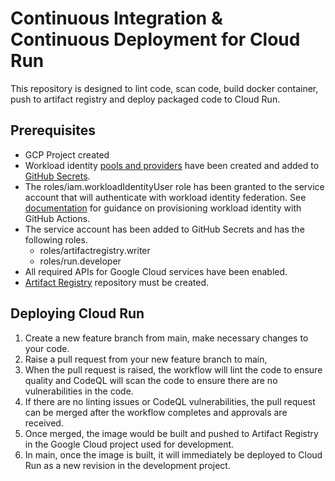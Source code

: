 # Continuous Integration & Continuous Deployment for Cloud Run
This repository is designed to lint code, scan code, build docker container, push to artifact registry and deploy packaged code to Cloud Run.

## Prerequisites
 * GCP Project created
 * Workload identity [pools and providers](https://cloud.google.com/iam/docs/manage-workload-identity-pools-providers) have been created and added to [GitHub Secrets](https://docs.github.com/en/actions/security-guides/using-secrets-in-github-actions).
 * The roles/iam.workloadIdentityUser role has been granted to the service account that will authenticate with workload identity federation. See [documentation](https://cloud.google.com/blog/products/identity-security/secure-your-use-of-third-party-tools-with-identity-federation) for guidance on provisioning workload identity with GitHub Actions.
 * The service account has been added to GitHub Secrets and has the following roles. 
    * roles/artifactregistry.writer
    * roles/run.developer
 * All required APIs for Google Cloud services have been enabled.
 * [Artifact Registry](https://cloud.google.com/artifact-registry/docs/docker/store-docker-container-images) repository must be created. 



## Deploying Cloud Run
1. Create a new feature branch from main, make necessary changes to your code. 
2. Raise a pull request from your new feature branch to main, 
3. When the pull request is raised, the workflow will lint the code to ensure quality and CodeQL will scan the code to ensure there are no vulnerabilities in the code. 
4. If there are no linting issues or CodeQL vulnerabilities, the pull request can be merged after the workflow completes and approvals are received. 
5. Once merged, the image would be built and pushed to Artifact Registry in the Google Cloud project used for development.
6. In main, once the image is built, it will immediately be deployed to Cloud Run as a new revision in the development project. 
